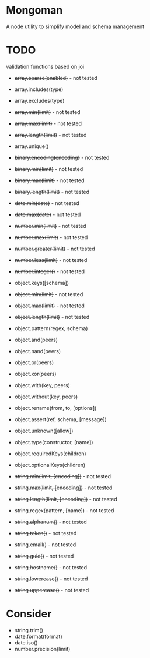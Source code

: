 Mongoman
========

A node utility to simplify model and schema management

TODO
====

validation functions based on joi

* ~~array.sparse(enabled)~~ - not tested
* array.includes(type)
* array.excludes(type)
* ~~array.min(limit)~~ - not tested
* ~~array.max(limit)~~ - not tested
* ~~array.length(limit)~~ - not tested
* array.unique()

* ~~binary.encoding(encoding)~~ - not tested
* ~~binary.min(limit)~~ - not tested
* ~~binary.max(limit)~~ - not tested
* ~~binary.length(limit)~~ - not tested

* ~~date.min(date)~~ - not tested
* ~~date.max(date)~~ - not tested

* ~~number.min(limit)~~ - not tested
* ~~number.max(limit)~~ - not tested
* ~~number.greater(limit)~~ - not tested
* ~~number.less(limit)~~ - not tested
* ~~number.integer()~~ - not tested

* object.keys([schema])
* ~~object.min(limit)~~ - not tested
* ~~object.max(limit)~~ - not tested
* ~~object.length(limit)~~ - not tested
* object.pattern(regex, schema)
* object.and(peers)
* object.nand(peers)
* object.or(peers)
* object.xor(peers)
* object.with(key, peers)
* object.without(key, peers)
* object.rename(from, to, [options])
* object.assert(ref, schema, [message])
* object.unknown([allow])
* object.type(constructor, [name])
* object.requiredKeys(children)
* object.optionalKeys(children)

* ~~string.min(limit, [encoding])~~ - not tested
* ~~string.max(limit, [encoding])~~ - not tested
* ~~string.length(limit, [encoding])~~ - not tested
* ~~string.regex(pattern, [name])~~ - not tested
* ~~string.alphanum()~~ - not tested
* ~~string.token()~~ - not tested
* ~~string.email()~~ - not tested
* ~~string.guid()~~ - not tested
* ~~string.hostname()~~ - not tested
* ~~string.lowercase()~~ - not tested
* ~~string.uppercase()~~ - not tested

Consider
========
* string.trim()
* date.format(format)
* date.iso()
* number.precision(limit)
